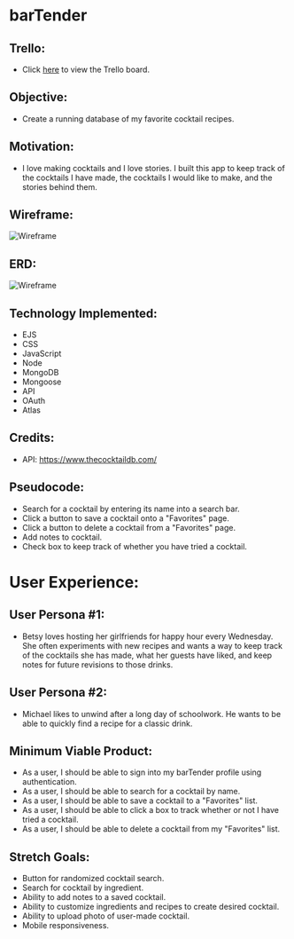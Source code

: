 # barTender

## Trello:

* Click [here](https://trello.com/b/C98h8T0U/bartender-project-2) to view the Trello board.

## Objective:

* Create a running database of my favorite cocktail recipes. 

## Motivation: 

* I love making cocktails and I love stories. I built this app to keep track of the cocktails I have made, the cocktails I would like to make, and the stories behind them. 

## Wireframe:

![Wireframe]()

## ERD:

![Wireframe](https://i.imgur.com/MkEGy9b.png)

## Technology Implemented:

* EJS
* CSS
* JavaScript
* Node
* MongoDB
* Mongoose
* API
* OAuth
* Atlas

## Credits: 

* API: https://www.thecocktaildb.com/

## Pseudocode:

* Search for a cocktail by entering its name into a search bar.
* Click a button to save a cocktail onto a "Favorites" page.
* Click a button to delete a cocktail from a "Favorites" page.
* Add notes to cocktail.
* Check box to keep track of whether you have tried a cocktail.

# User Experience:

## User Persona #1:

* Betsy loves hosting her girlfriends for happy hour every Wednesday. She often experiments with new recipes and wants a way to keep track of the cocktails she has made, what her guests have liked, and keep notes for future revisions to those drinks.

## User Persona #2:

* Michael likes to unwind after a long day of schoolwork. He wants to be able to quickly find a recipe for a classic drink.

## Minimum Viable Product:

* As a user, I should be able to sign into my barTender profile using authentication. 
* As a user, I should be able to search for a cocktail by name.
* As a user, I should be able to save a cocktail to a "Favorites" list.
* As a user, I should be able to click a box to track whether or not I have tried a cocktail.
* As a user, I should be able to delete a cocktail from my "Favorites" list. 

## Stretch Goals:

* Button for randomized cocktail search.
* Search for cocktail by ingredient.
* Ability to add notes to a saved cocktail.
* Ability to customize ingredients and recipes to create desired cocktail.
* Ability to upload photo of user-made cocktail.
* Mobile responsiveness. 